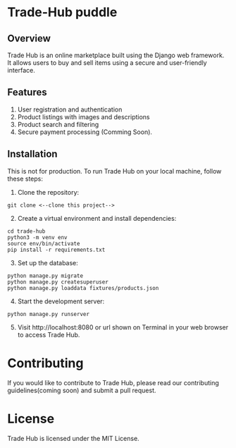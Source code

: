 # Trade-Hub puddle

## Overview

Trade Hub is an online marketplace built using the Django web framework. It allows users to buy and sell items using a secure and user-friendly interface. 
## Features

1. User registration and authentication
2. Product listings with images and descriptions
3. Product search and filtering
4. Secure payment processing (Comming Soon).

## Installation

This is not for production. To run Trade Hub on your local machine, follow these steps:

1. Clone the repository:
```shell
git clone <--clone this project-->
```

2. Create a virtual environment and install dependencies:
```shell
cd trade-hub
python3 -m venv env
source env/bin/activate
pip install -r requirements.txt
```

3. Set up the database:
```shell
python manage.py migrate
python manage.py createsuperuser
python manage.py loaddata fixtures/products.json
```

4. Start the development server:
```shell
python manage.py runserver
```

5. Visit http://localhost:8080 or url shown on Terminal in your web browser to access Trade Hub.

# Contributing
If you would like to contribute to Trade Hub, please read our contributing guidelines(coming soon) and submit a pull request.

# License

Trade Hub is licensed under the MIT License.
